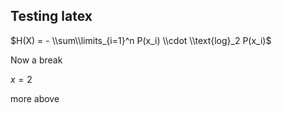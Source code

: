 ## Testing latex

$H(X) = - \\sum\\limits_{i=1}^n P(x_i) \\cdot \\text{log}_2 P(x_i)$

Now a break

$x=2$

more above